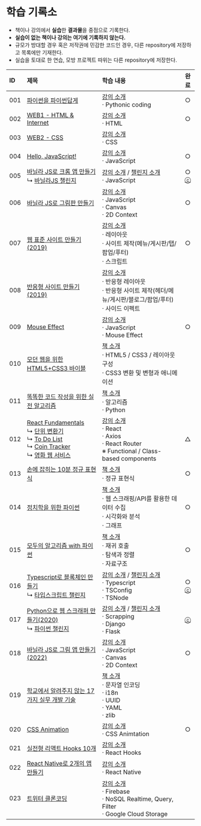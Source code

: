 # **학습 기록소**

* 책이나 강의에서 **실습**한 **결과물**을 중점으로 기록한다.
* **실습이 없는 책이나 강의는 여기에 기록하지 않는다.**
* 규모가 방대할 경우 혹은 저작권에 민감한 코드인 경우, 다른 repository에 저장하고 목록에만 기재한다.
* 실습을 토대로 한 연습, 모방 프로젝트 따위는 다른 repository에 저장한다.

|ID|제목|학습 내용|완료|
|:---|:---|:---|:---:|
|001|[파이썬을 파이썬답게](https://github.com/hwahyeon/Study/tree/main/%ED%8C%8C%EC%9D%B4%EC%8D%AC%EC%9D%84%20%ED%8C%8C%EC%9D%B4%EC%8D%AC%EB%8B%B5%EA%B2%8C)|[강의 소개](https://programmers.co.kr/learn/courses/4008)<br>· Pythonic coding|○|
|002|[WEB1 - HTML & Internet](https://github.com/hwahyeon/Web_Open/tree/main/WEB1%20-%20HTML%20%26%20Internet)|[강의 소개](https://opentutorials.org/module/3135)<br>· HTML|○|
|003|[WEB2 - CSS](https://github.com/hwahyeon/Web_Open/tree/main/WEB2%20-%20CSS)|[강의 소개](https://opentutorials.org/course/3086)<br>· CSS||
|004|[Hello, JavaScript!](https://github.com/hwahyeon/Study/tree/main/Hello%2C%20JavaScript!)|[강의 소개](https://programmers.co.kr/learn/courses/3)<br>· JavaScript|○|
|005|[바닐라 JS로 크롬 앱 만들기](https://github.com/hwahyeon/browserjs)<br/>↳ [바닐라JS 챌린지](https://github.com/hwahyeon/Study_private/tree/main/%EB%B0%94%EB%8B%90%EB%9D%BCJS%20%EC%B1%8C%EB%A6%B0%EC%A7%80)|[강의 소개](https://nomadcoders.co/javascript-for-beginners) / [챌린지 소개](https://nomadcoders.co/vanillajs-challenge)<br>· JavaScript|○<br>[ⓒ](https://nomadcoders.co/certs/4cfec4d7-7beb-4cf5-b0b9-04d7c63259f4)|
|006|[바닐라 JS로 그림판 만들기](https://github.com/hwahyeon/paintjs)|[강의 소개](https://nomadcoders.co/javascript-for-beginners-2)<br>· JavaScript<br>· Canvas<br>· 2D Context|○|
|007|[웹 표준 사이트 만들기(2019)](https://github.com/hwahyeon/lecture_wb/tree/main/01WEBSTANDARD)|[강의 소개](https://www.youtube.com/playlist?list=PL4UVBBIc6giKixok-bC7XVEx0ZFsngr5Z)<br>· 레이아웃<br>· 사이트 제작(메뉴/게시판/탭/팝업/푸터)<br>· 스크립트|○|
|008|[반응형 사이트 만들기(2019)](https://github.com/hwahyeon/lecture_wb/tree/main/02RESPONSIVE)|[강의 소개](https://www.youtube.com/watch?v=52TT7SLexxE&list=PL4UVBBIc6giL7ygRa-P7UExEKqZgx4t9K)<br>· 반응형 레이아웃<br>· 반응형 사이트 제작(헤더/메뉴/게시판/블로그/팝업/푸터)<br>· 사이드 이펙트||
|009|[Mouse Effect](https://github.com/hwahyeon/lecture_wb/tree/main/MouseEffect)|[강의 소개](https://www.youtube.com/watch?v=lNptKy93sf4&list=PL4UVBBIc6giI9zDQvx9z8CiRAh7WB8-3J)<br>· JavaScript<br>· Mouse Effect|○|
|010|[모던 웹을 위한 HTML5+CSS3 바이블](https://github.com/hwahyeon/HTML5CSS3)|[책 소개](https://hanbit.co.kr/store/books/look.php?p_code=B8371709349)<br>· HTML5 / CSS3 / 레이아웃 구성<br>· CSS3 변환 및 변형과 애니메이션||
|011|[똑똑한 코드 작성을 위한 실전 알고리즘](https://github.com/hwahyeon/Learning_Algorithms_py)|[책 소개](https://www.hanbit.co.kr/store/books/look.php?p_code=B3563253053)<br>· 알고리즘<br>· Python||
|012|[React Fundamentals](https://github.com/hwahyeon/reactjs)<br>↳ [단위 변환기](https://github.com/hwahyeon/reactjs/tree/main/UnitsConverter)<br>↳ [To Do List](https://github.com/hwahyeon/reactjs_small)<br>↳ [Coin Tracker](https://github.com/hwahyeon/reactjs_small)<br>↳ [영화 웹 서비스](https://github.com/hwahyeon/reactjs_movieapp)|[강의 소개](https://nomadcoders.co/react-for-beginners)<br>· React<br>· Axios<br>· React Router<br>※ Functional / Class-based components|△|
|013|[손에 잡히는 10분 정규 표현식](https://github.com/hwahyeon/learn_REX)|[책 소개](https://blog.insightbook.co.kr/2019/07/10/%ec%86%90%ec%97%90-%ec%9e%a1%ed%9e%88%eb%8a%94-10%eb%b6%84-%ec%a0%95%ea%b7%9c-%ed%91%9c%ed%98%84%ec%8b%9d/)<br>· 정규 표현식|○|
|014|[정치학을 위한 파이썬](https://github.com/hwahyeon/politics_py)|[책 소개](https://knupress.com/book/book_view.php?no=250)<br>· 웹 스크래핑/API를 활용한 데이터 수집<br>· 시각화와 분석<br>· 그래프|○|
|015|[모두의 알고리즘 with 파이썬](https://github.com/hwahyeon/Our_Algorithm_py)|[책 소개](https://www.gilbut.co.kr/book/view?bookcode=BN001731&keyword=%EB%AA%A8%EB%91%90%EC%9D%98%20%EC%95%8C%EA%B3%A0%EB%A6%AC%EC%A6%98%20WITH%20%ED%8C%8C%EC%9D%B4%EC%8D%AC&collection=GB_BOOK)<br>· 재귀 호출<br>· 탐색과 정렬<br>· 자료구조|○|
|016|[Typescript로 블록체인 만들기](https://github.com/hwahyeon/TS_blockchain)<br/>↳ [타입스크립트 챌린지](https://github.com/hwahyeon/Study_private/tree/main/%ED%83%80%EC%9E%85%EC%8A%A4%ED%81%AC%EB%A6%BD%ED%8A%B8%20%EC%B1%8C%EB%A6%B0%EC%A7%80)|[강의 소개](https://nomadcoders.co/typescript-for-beginners) / [챌린지 소개](https://nomadcoders.co/typescript-challenge)<br>· Typescript<br>· TSConfig<br>· TSNode|○<br>[ⓒ](https://nomadcoders.co/certs/d19dbd4f-5b7e-4e1d-a129-67dec33bec9b)|
|017|[Python으로 웹 스크래퍼 만들기(2020)](https://github.com/hwahyeon/Python_Nomad)<br/>↳ [파이썬 챌린지](https://github.com/hwahyeon/Study_private/tree/main/%ED%8C%8C%EC%9D%B4%EC%8D%AC%20%EC%B1%8C%EB%A6%B0%EC%A7%80)|[강의 소개](https://nomadcoders.co/python-for-beginners) / [챌린지 소개](https://nomadcoders.co/python-challenge)<br>· Scrapping<br>· Django<br>· Flask|[ⓒ](https://nomadcoders.co/certs/528f75a1-57a6-498a-94af-b2a718cf62fa)|
|018|[바닐라 JS로 그림 앱 만들기(2022)](https://github.com/hwahyeon/mememakerjs)|[강의 소개](https://nomadcoders.co/javascript-for-beginners-2)<br>· JavaScript<br>· Canvas<br>· 2D Context|○|
|019|[학교에서 알려주지 않는 17가지 실무 개발 기술](https://github.com/hwahyeon/17skills)|[책 소개](https://hanbit.co.kr/store/books/look.php?p_code=B9288599157)<br>· 문자열 인코딩<br>· i18n<br>· UUID<br>· YAML<br>· zlib||
|020|[CSS Animation](https://github.com/hwahyeon/lecture_wb/tree/main/CSS_Animation)|[강의 소개](https://www.youtube.com/Webstoryboy)<br>· CSS Animtation|○|
|021|[실전형 리액트 Hooks 10개](https://github.com/hwahyeon/reacthooks)|[강의 소개](https://nomadcoders.co/react-hooks-introduction)<br>· React Hooks||
|022|[React Native로 2개의 앱 만들기]()|[강의 소개](https://nomadcoders.co/react-native-for-beginners)<br>· React Native||
|023|[트위터 클론코딩]()|[강의 소개](https://nomadcoders.co/nwitter)<br>· Firebase<br>· NoSQL Realtime, Query, Filter<br>· Google Cloud Storage||
